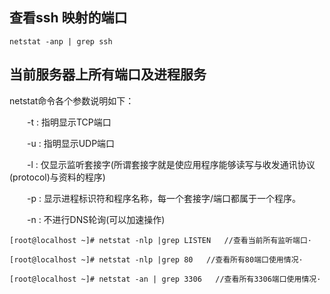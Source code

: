 ## 查看ssh 映射的端口
```
netstat -anp | grep ssh
```

## 当前服务器上所有端口及进程服务
netstat命令各个参数说明如下：

　　-t : 指明显示TCP端口

　　-u : 指明显示UDP端口

　　-l : 仅显示监听套接字(所谓套接字就是使应用程序能够读写与收发通讯协议(protocol)与资料的程序)

　　-p : 显示进程标识符和程序名称，每一个套接字/端口都属于一个程序。

　　-n : 不进行DNS轮询(可以加速操作)

```
[root@localhost ~]# netstat -nlp |grep LISTEN   //查看当前所有监听端口·

[root@localhost ~]# netstat -nlp |grep 80   //查看所有80端口使用情况·

[root@localhost ~]# netstat -an | grep 3306   //查看所有3306端口使用情况·
```